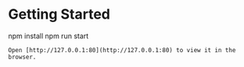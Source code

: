 # Getting Started

npm install
npm run start
```
Open [http://127.0.0.1:80](http://127.0.0.1:80) to view it in the browser.

